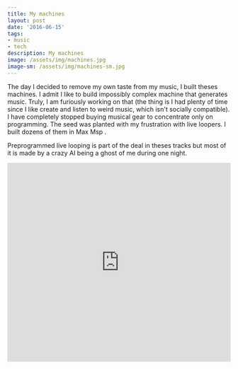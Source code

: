 ```yaml
---
title: My machines
layout: post
date: '2016-06-15'
tags:
- music
- tech
description: My machines
image: /assets/img/machines.jpg
image-sm: /assets/img/machines-sm.jpg
---
```


The day I decided to remove my own taste from my music, I built theses machines. I admit I like to build impossibly complex machine that generates music. Truly, I am furiously working on that (the thing is I had plenty of time since I like create and listen to weird music, which isn't socially compatible). I have completely stopped buying musical gear to concentrate only on programming. The seed was planted with my frustration with live loopers. I built dozens of them in Max Msp . 

Preprogrammed live looping is part of the deal in theses tracks but most of it is made by a crazy AI being a ghost of me during one night.

<iframe width="100%" height="450" scrolling="no" frameborder="no" src="https://w.soundcloud.com/player/?url=https%3A//api.soundcloud.com/playlists/233717834&amp;color=ff5500&amp;auto_play=false&amp;hide_related=false&amp;show_comments=true&amp;show_user=true&amp;show_reposts=false"></iframe>

